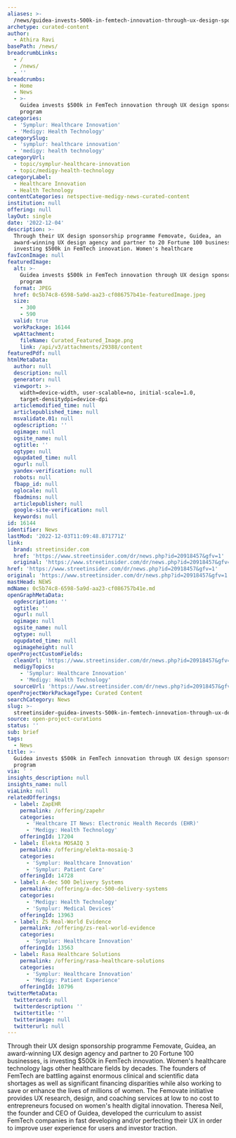 ```yaml
---
aliases: >-
  /news/guidea-invests-500k-in-femtech-innovation-through-ux-design-sponsorship-program
archetype: curated-content
author:
  - Athira Ravi
basePath: /news/
breadcrumbLinks:
  - /
  - /news/
  - ''
breadcrumbs:
  - Home
  - News
  - >-
    Guidea invests $500k in FemTech innovation through UX design sponsorship
    program
categories:
  - 'Symplur: Healthcare Innovation'
  - 'Medigy: Health Technology'
categorySlug:
  - 'symplur: healthcare innovation'
  - 'medigy: health technology'
categoryUrl:
  - topic/symplur-healthcare-innovation
  - topic/medigy-health-technology
categoryLabel:
  - Healthcare Innovation
  - Health Technology
contentCategories: netspective-medigy-news-curated-content
institution: null
offering: null
layOut: single
date: '2022-12-04'
description: >-
  Through their UX design sponsorship programme Femovate, Guidea, an
  award-winning UX design agency and partner to 20 Fortune 100 businesses, is
  investing $500k in FemTech innovation. Women's healthcare
favIconImage: null
featuredImage:
  alt: >-
    Guidea invests $500k in FemTech innovation through UX design sponsorship
    program
  format: JPEG
  href: 0c5b74c8-6598-5a9d-aa23-cf086757b41e-featuredImage.jpeg
  size:
    - 300
    - 590
  valid: true
  workPackage: 16144
  wpAttachment:
    fileName: Curated_Featured_Image.png
    link: /api/v3/attachments/29388/content
featuredPdf: null
htmlMetaData:
  author: null
  description: null
  generator: null
  viewport: >-
    width=device-width, user-scalable=no, initial-scale=1.0,
    target-densitydpi=device-dpi
  articlemodified_time: null
  articlepublished_time: null
  msvalidate.01: null
  ogdescription: ''
  ogimage: null
  ogsite_name: null
  ogtitle: ''
  ogtype: null
  ogupdated_time: null
  ogurl: null
  yandex-verification: null
  robots: null
  fbapp_id: null
  oglocale: null
  fbadmins: null
  articlepublisher: null
  google-site-verification: null
  keywords: null
id: 16144
identifier: News
lastMod: '2022-12-03T11:09:48.871771Z'
link:
  brand: streetinsider.com
  href: 'https://www.streetinsider.com/dr/news.php?id=20918457&gfv=1'
  original: 'https://www.streetinsider.com/dr/news.php?id=20918457&gfv=1'
href: 'https://www.streetinsider.com/dr/news.php?id=20918457&gfv=1'
original: 'https://www.streetinsider.com/dr/news.php?id=20918457&gfv=1'
mastHead: NEWS
mdName: 0c5b74c8-6598-5a9d-aa23-cf086757b41e.md
openGraphMetaData:
  ogdescription: ''
  ogtitle: ''
  ogurl: null
  ogimage: null
  ogsite_name: null
  ogtype: null
  ogupdated_time: null
  ogimageheight: null
openProjectCustomFields:
  cleanUrl: 'https://www.streetinsider.com/dr/news.php?id=20918457&gfv=1'
  medigyTopics:
    - 'Symplur: Healthcare Innovation'
    - 'Medigy: Health Technology'
  sourceUrl: 'https://www.streetinsider.com/dr/news.php?id=20918457&gfv=1'
openProjectWorkPackageType: Curated Content
searchCategory: News
slug: >-
  streetinsider-guidea-invests-500k-in-femtech-innovation-through-ux-design-sponsorship-program
source: open-project-curations
status: ''
sub: brief
tags:
  - News
title: >-
  Guidea invests $500k in FemTech innovation through UX design sponsorship
  program
via: ' '
insights_description: null
insights_name: null
viaLink: null
relatedOfferings:
  - label: ZapEHR
    permalink: /offering/zapehr
    categories:
      - 'Healthcare IT News: Electronic Health Records (EHR)'
      - 'Medigy: Health Technology'
    offeringId: 17204
  - label: Elekta MOSAIQ 3
    permalink: /offering/elekta-mosaiq-3
    categories:
      - 'Symplur: Healthcare Innovation'
      - 'Symplur: Patient Care'
    offeringId: 14728
  - label: A-dec 500 Delivery Systems
    permalink: /offering/a-dec-500-delivery-systems
    categories:
      - 'Medigy: Health Technology'
      - 'Symplur: Medical Devices'
    offeringId: 13963
  - label: ZS Real-World Evidence
    permalink: /offering/zs-real-world-evidence
    categories:
      - 'Symplur: Healthcare Innovation'
    offeringId: 13563
  - label: Rasa Healthcare Solutions
    permalink: /offering/rasa-healthcare-solutions
    categories:
      - 'Symplur: Healthcare Innovation'
      - 'Medigy: Patient Experience'
    offeringId: 10796
twitterMetaData:
  twittercard: null
  twitterdescription: ''
  twittertitle: ''
  twitterimage: null
  twitterurl: null
---
```

<p>Through their UX design sponsorship programme Femovate, Guidea, an award-winning UX design agency and partner to 20 Fortune 100 businesses, is investing $500k in FemTech innovation. Women's healthcare technology lags other healthcare fields by decades. The founders of FemTech are battling against enormous clinical and scientific data shortages as well as significant financing disparities while also working to save or enhance the lives of millions of women. The Femovate initiative provides UX research, design, and coaching services at low to no cost to entrepreneurs focused on women's health digital innovation. Theresa Neil, the founder and CEO of Guidea, developed the curriculum to assist FemTech companies in fast developing and/or perfecting their UX in order to improve user experience for users and investor traction.</p>